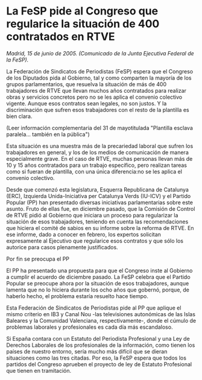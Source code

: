 # La FeSP pide al Congreso que regularice la situación de 400 contratados en RTVE

*Madrid, 15 de junio de 2005. (Comunicado de la Junta Ejecutiva Federal de la FeSP).*

La Federación de Sindicatos de Periodistas (FeSP) espera que el Congreso de los Diputados pida al Gobierno, tal y como comparten la mayoría de los grupos parlamentarios, que resuelva la situación de más de 400 trabajadores de RTVE que llevan muchos años contratados para realizar obras y servicios concretos pero no se les aplica el convenio colectivo vigente. Aunque esos contratos sean legales, no son justos. Y la discriminación que sufren esos trabajadores con el resto de la plantilla es bien clara.

(Leer información complementaria del 31 de mayotitulada "Plantilla esclava paralela... también en la pública")

Esta situación es una muestra más de la precariedad laboral que sufren los trabajadores en general, y los de los medios de comunicación de manera especialmente grave. En el caso de RTVE, muchas personas llevan más de 10 y 15 años contratados para un trabajo específico, pero realizan tareas como si fueran de plantilla, con una única diferencia:no se les aplica el convenio colectivo.

Desde que comenzó esta legislatura, Esquerra Republicana de Catalunya (ERC), Izquierda Unida-Iniciativa per Catalunya Verds (IU-ICV) y el Partido Popular (PP) han presentado diversas iniciativas parlamentarias sobre este asunto. Fruto de ellas fue, en diciembre pasado, que la Comisión de Control de RTVE pidió al Gobierno que iniciara un proceso para regularizar la situación de esos trabajadores, teniendo en cuenta las recomendaciones que hiciera el comité de sabios en su informe sobre la reforma de RTVE. En ese informe, dado a conocer en febrero, los expertos solicitan expresamente al Ejecutivo que regularice esos contratos y que sólo los autorice para casos plenamente justificados.

Por fin se preocupa el PP

El PP ha presentado una propuesta para que el Congreso inste al Gobierno a cumplir el acuerdo de diciembre pasado. La FeSP celebra que el Partido Popular se preocupe ahora por la situación de esos trabajadores, aunque lamenta que no lo hiciera durante los ocho años que gobernó, porque, de haberlo hecho, el problema estaría resuelto hace tiempo.

Esta Federación de Sindicatos de Periodistas pide al PP que aplique el mismo criterio en IB3 y Canal Nou -las televisiones autonómicas de las Islas Baleares y la Comunidad Valenciana, respectivamente-, donde el cúmulo de problemas laborales y profesionales es cada día más escandaloso.

Si España contara con un Estatuto del Periodista Profesional y una Ley de Derechos Laborales de los profesionales de la información, como tienen los países de nuestro entorno, sería mucho más difícil que se dieran situaciones como las tres citadas. Por eso, la FeSP espera que todos los partidos del Congreso aprueben el proyecto de ley de Estatuto Profesional que tienen en tramitación.
